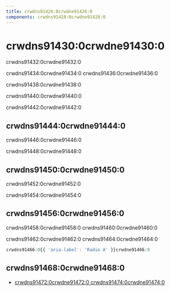 ```yaml
---
title: crwdns91426:0crwdne91426:0
components: crwdns91428:0crwdne91428:0
---
```


# crwdns91430:0crwdne91430:0

<p class="description">crwdns91432:0crwdne91432:0</p>

crwdns91434:0crwdne91434:0 crwdns91436:0crwdne91436:0

crwdns91438:0crwdne91438:0

crwdns91440:0crwdne91440:0

crwdns91442:0crwdne91442:0

## crwdns91444:0crwdne91444:0

crwdns91446:0crwdne91446:0

crwdns91448:0crwdne91448:0

## crwdns91450:0crwdne91450:0

crwdns91452:0crwdne91452:0

crwdns91454:0crwdne91454:0

## crwdns91456:0crwdne91456:0

crwdns91458:0crwdne91458:0 crwdns91460:0crwdne91460:0

crwdns91462:0crwdne91462:0 crwdns91464:0crwdne91464:0

```jsx
crwdns91466:0{{ 'aria-label': 'Radio A' }}crwdne91466:0
```

## crwdns91468:0crwdne91468:0

- [crwdns91472:0crwdne91472:0 crwdns91474:0crwdne91474:0](crwdns91470:0crwdne91470:0)